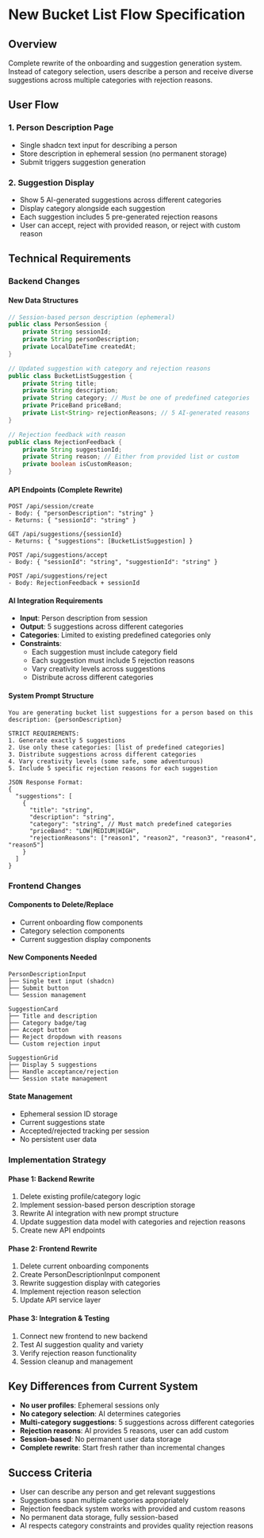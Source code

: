 # New Bucket List Flow Specification

## Overview
Complete rewrite of the onboarding and suggestion generation system. Instead of category selection, users describe a person and receive diverse suggestions across multiple categories with rejection reasons.

## User Flow

### 1. Person Description Page
- Single shadcn text input for describing a person
- Store description in ephemeral session (no permanent storage)
- Submit triggers suggestion generation

### 2. Suggestion Display
- Show 5 AI-generated suggestions across different categories
- Display category alongside each suggestion
- Each suggestion includes 5 pre-generated rejection reasons
- User can accept, reject with provided reason, or reject with custom reason

## Technical Requirements

### Backend Changes

#### New Data Structures
```java
// Session-based person description (ephemeral)
public class PersonSession {
    private String sessionId;
    private String personDescription;
    private LocalDateTime createdAt;
}

// Updated suggestion with category and rejection reasons
public class BucketListSuggestion {
    private String title;
    private String description;
    private String category; // Must be one of predefined categories
    private PriceBand priceBand;
    private List<String> rejectionReasons; // 5 AI-generated reasons
}

// Rejection feedback with reason
public class RejectionFeedback {
    private String suggestionId;
    private String reason; // Either from provided list or custom
    private boolean isCustomReason;
}
```

#### API Endpoints (Complete Rewrite)
```
POST /api/session/create
- Body: { "personDescription": "string" }
- Returns: { "sessionId": "string" }

GET /api/suggestions/{sessionId}
- Returns: { "suggestions": [BucketListSuggestion] }

POST /api/suggestions/accept
- Body: { "sessionId": "string", "suggestionId": "string" }

POST /api/suggestions/reject
- Body: RejectionFeedback + sessionId
```

#### AI Integration Requirements
- **Input**: Person description from session
- **Output**: 5 suggestions across different categories
- **Categories**: Limited to existing predefined categories only
- **Constraints**: 
  - Each suggestion must include category field
  - Each suggestion must include 5 rejection reasons
  - Vary creativity levels across suggestions
  - Distribute across different categories

#### System Prompt Structure
```
You are generating bucket list suggestions for a person based on this description: {personDescription}

STRICT REQUIREMENTS:
1. Generate exactly 5 suggestions
2. Use only these categories: [list of predefined categories]
3. Distribute suggestions across different categories
4. Vary creativity levels (some safe, some adventurous)
5. Include 5 specific rejection reasons for each suggestion

JSON Response Format:
{
  "suggestions": [
    {
      "title": "string",
      "description": "string", 
      "category": "string", // Must match predefined categories
      "priceBand": "LOW|MEDIUM|HIGH",
      "rejectionReasons": ["reason1", "reason2", "reason3", "reason4", "reason5"]
    }
  ]
}
```

### Frontend Changes

#### Components to Delete/Replace
- Current onboarding flow components
- Category selection components
- Current suggestion display components

#### New Components Needed
```
PersonDescriptionInput
├── Single text input (shadcn)
├── Submit button
└── Session management

SuggestionCard
├── Title and description
├── Category badge/tag
├── Accept button
├── Reject dropdown with reasons
└── Custom rejection input

SuggestionGrid
├── Display 5 suggestions
├── Handle acceptance/rejection
└── Session state management
```

#### State Management
- Ephemeral session ID storage
- Current suggestions state
- Accepted/rejected tracking per session
- No persistent user data

### Implementation Strategy

#### Phase 1: Backend Rewrite
1. Delete existing profile/category logic
2. Implement session-based person description storage
3. Rewrite AI integration with new prompt structure
4. Update suggestion data model with categories and rejection reasons
5. Create new API endpoints

#### Phase 2: Frontend Rewrite  
1. Delete current onboarding components
2. Create PersonDescriptionInput component
3. Rewrite suggestion display with categories
4. Implement rejection reason selection
5. Update API service layer

#### Phase 3: Integration & Testing
1. Connect new frontend to new backend
2. Test AI suggestion quality and variety
3. Verify rejection reason functionality
4. Session cleanup and management

## Key Differences from Current System
- **No user profiles**: Ephemeral sessions only
- **No category selection**: AI determines categories
- **Multi-category suggestions**: 5 suggestions across different categories  
- **Rejection reasons**: AI provides 5 reasons, user can add custom
- **Session-based**: No permanent user data storage
- **Complete rewrite**: Start fresh rather than incremental changes

## Success Criteria
- User can describe any person and get relevant suggestions
- Suggestions span multiple categories appropriately
- Rejection feedback system works with provided and custom reasons
- No permanent data storage, fully session-based
- AI respects category constraints and provides quality rejection reasons